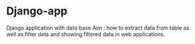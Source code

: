 # Django-app
Django application with data base
Aim : how to extract data from table as well as filter data and showing filtered data in web applications.
